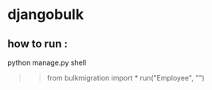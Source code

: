 # djangobulk


## how to run :

python manage.py shell

>> from bulkmigration import *
>> run("Employee", "<path of the employee.csv file>")
